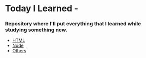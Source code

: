 # Today I Learned - 
### Repository where I'll put everything that I learned while studying something new.

- [HTML](https://github.com/Brunosalesb/today-i-learned/tree/master/html)
- [Node](https://github.com/Brunosalesb/today-i-learned/tree/master/node)
- [Others](https://github.com/Brunosalesb/today-i-learned/tree/master/others)
